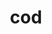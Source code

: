 ---
category: 3-letters
denotation: null
name: cod
reference_link: https://www.etymonline.com/word/cod
root_language: null
root_name: null
title: cod
type: free
word_sums:
- respelling: cod
  sum: 'Cod + '
---